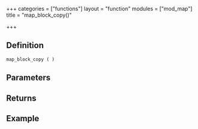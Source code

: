 +++
categories = ["functions"]
layout = "function"
modules = ["mod_map"]
title = "map_block_copy()"

+++

## Definition

    map_block_copy ( )

## Parameters

## Returns

## Example
